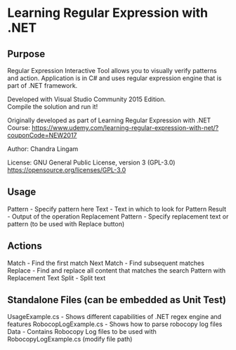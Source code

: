 # Learning Regular Expression with .NET
## Purpose
Regular Expression Interactive Tool allows you to visually verify patterns and action.
Application is in C# and uses regular expression engine that is part of .NET framework.

Developed with Visual Studio Community 2015 Edition.  
Compile the solution and run it!

Originally developed as part of Learning Regular Expression with .NET Course: https://www.udemy.com/learning-regular-expression-with-net/?couponCode=NEW2017

Author: Chandra Lingam

License: GNU General Public License, version 3 (GPL-3.0) https://opensource.org/licenses/GPL-3.0


## Usage
Pattern - Specify pattern here 
Text - Text in which to look for Pattern 
Result - Output of the operation
Replacement Pattern - Specify replacement text or pattern (to be used with Replace button) 

## Actions
Match - Find the first match 
Next Match - Find subsequent matches 
Replace - Find and replace all content that matches the search Pattern with Replacement Text
Split - Split text


## Standalone Files (can be embedded as Unit Test)
UsageExample.cs - Shows different capabilities of .NET regex engine and features
RobocopLogExample.cs - Shows how to parse robocopy log files
Data - Contains Robocopy Log files to be used with RobocopyLogExample.cs (modify file path)
